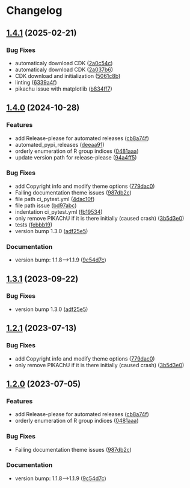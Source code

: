 # Changelog

## [1.4.1](https://github.com/Steinbeck-Lab/RanDepict/compare/v1.4.0...v1.4.1) (2025-02-21)


### Bug Fixes

* automaticaly download CDK ([2a0c54c](https://github.com/Steinbeck-Lab/RanDepict/commit/2a0c54c1676fd8edbfcaafb2f049863a4c29d6ce))
* automaticaly download CDK ([2a037b6](https://github.com/Steinbeck-Lab/RanDepict/commit/2a037b6aca5d62fe1a24321a349355585ab9d12b))
* CDK download and initialization ([5061c8b](https://github.com/Steinbeck-Lab/RanDepict/commit/5061c8b5d30d58f27b00f39630c8d6a5d19f8a5e))
* linting ([6339a4f](https://github.com/Steinbeck-Lab/RanDepict/commit/6339a4f7f0f763d24939b317d2152fd00f3ed485))
* pikachu issue with matplotlib ([b834ff7](https://github.com/Steinbeck-Lab/RanDepict/commit/b834ff7c295e91668e77a36663ebb3ff4dd56f35))

## [1.4.0](https://github.com/Steinbeck-Lab/RanDepict/compare/v1.3.1...v1.4.0) (2024-10-28)


### Features

* add Release-please for automated releases ([cb8a74f](https://github.com/Steinbeck-Lab/RanDepict/commit/cb8a74f7f1d651808c9805a4db02167ded3bafec))
* automated_pypi_releases ([deeaa91](https://github.com/Steinbeck-Lab/RanDepict/commit/deeaa9142a95d4a11b00e2284364822c1d774dd2))
* orderly enumeration of R group indices ([0481aaa](https://github.com/Steinbeck-Lab/RanDepict/commit/0481aaa126d850ded383350c19890efcf0ec4c19))
* update version path for release-please ([94a4ff5](https://github.com/Steinbeck-Lab/RanDepict/commit/94a4ff5574c0f3fb7039820d4ecdf33241fc556a))


### Bug Fixes

* add Copyright info and modify theme options ([779dac0](https://github.com/Steinbeck-Lab/RanDepict/commit/779dac0c9a14e9bbba674236c654aaa9580b5c09))
* Failing documentation theme issues ([987db2c](https://github.com/Steinbeck-Lab/RanDepict/commit/987db2c83b1c06edc6c82525feabc28e8a9dff2c))
* file path ci_pytest.yml ([4dac10f](https://github.com/Steinbeck-Lab/RanDepict/commit/4dac10f6aaa0f94d3d1163b85e85eafd56ccd56b))
* file path issue ([bd97abc](https://github.com/Steinbeck-Lab/RanDepict/commit/bd97abc79bab83f25260fbb4df67eeae6b84e7a8))
* indentation ci_pytest.yml ([fb19534](https://github.com/Steinbeck-Lab/RanDepict/commit/fb19534327a945f4d0d90f266521a5a840e90276))
* only remove PIKAChU if it is there initially (caused crash) ([3b5d3e0](https://github.com/Steinbeck-Lab/RanDepict/commit/3b5d3e012916d445bbe4ffc2bf888c6d0f728c30))
* tests ([febbb19](https://github.com/Steinbeck-Lab/RanDepict/commit/febbb19b574f66cc027be87ac7794f7f3bc9a8a2))
* version bump 1.3.0 ([adf25e5](https://github.com/Steinbeck-Lab/RanDepict/commit/adf25e5d8c29ed64c79b7d37e24834052b6b6b67))


### Documentation

* version bump: 1.1.8--&gt;1.1.9 ([9c54d7c](https://github.com/Steinbeck-Lab/RanDepict/commit/9c54d7c269b9b53baedef02e4af67fe218960d3c))

## [1.3.1](https://github.com/OBrink/RanDepict/compare/v1.3.0...v1.3.1) (2023-09-22)


### Bug Fixes

* version bump 1.3.0 ([adf25e5](https://github.com/OBrink/RanDepict/commit/adf25e5d8c29ed64c79b7d37e24834052b6b6b67))

## [1.2.1](https://github.com/OBrink/RanDepict/compare/v1.2.0...v1.2.1) (2023-07-13)


### Bug Fixes

* add Copyright info and modify theme options ([779dac0](https://github.com/OBrink/RanDepict/commit/779dac0c9a14e9bbba674236c654aaa9580b5c09))
* only remove PIKAChU if it is there initially (caused crash) ([3b5d3e0](https://github.com/OBrink/RanDepict/commit/3b5d3e012916d445bbe4ffc2bf888c6d0f728c30))

## [1.2.0](https://github.com/OBrink/RanDepict/compare/1.1.8...v1.2.0) (2023-07-05)


### Features

* add Release-please for automated releases ([cb8a74f](https://github.com/OBrink/RanDepict/commit/cb8a74f7f1d651808c9805a4db02167ded3bafec))
* orderly enumeration of R group indices ([0481aaa](https://github.com/OBrink/RanDepict/commit/0481aaa126d850ded383350c19890efcf0ec4c19))


### Bug Fixes

* Failing documentation theme issues ([987db2c](https://github.com/OBrink/RanDepict/commit/987db2c83b1c06edc6c82525feabc28e8a9dff2c))


### Documentation

* version bump: 1.1.8--&gt;1.1.9 ([9c54d7c](https://github.com/OBrink/RanDepict/commit/9c54d7c269b9b53baedef02e4af67fe218960d3c))
